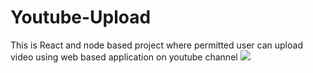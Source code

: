 # Youtube-Upload
This is React and node based project where permitted user can upload video using web based application on youtube channel
![](https://youtu.be/0wQ-W6VNCO0)

